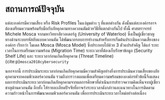 # สถานการณ์ปัจจุบัน

แต่ละองค์กรมีความเสี่ยง หรือ Risk Profiles ในแง่มุมต่าง ๆ ที่แตกต่างกัน ดังนั้นแต่ละองค์กรอาจต้องเตรียมความพร้อมรับมือกับภัยคุกคามทางควอนตัมด้วยวิธีที่แตกต่างกันไป ทั้งนี้ ศาสตราจารย์ Michele Mosca จากมหาวิทยาลัยวอเตอร์ลู (University of Waterloo) ซึ่งเป็นผู้เชี่ยวชาญทางด้านระบบรหัสลับแบบควอนตัม ได้พัฒนากรอบการทำงานสำหรับการเริ่มต้นประเมินความเสี่ยงขององค์กร เรียกว่า โมเดล Mosca (Mosca Model) ซึ่งประกอบไปด้วย 3 ตัวแปรสำคัญ ได้แก่ ระยะเวลาในการเตรียมความพร้อม (Migration Time) ระยะเวลาที่ต้องเก็บรักษาข้อมูล (Security Shelf Life) และ ระยะเวลาก่อนเกิดภัยคุกคาม (Threat Timeline) {cite:p}`mosca2018cybersecurity`

นอกจากนี้ การประเมินระยะเวลาก่อนเกิดภัยคุกคามมีความสำคัญอย่างยิ่งการประเมินความเสี่ยงของภัยคุกคามจากคอมพิวเตอร์ควอนตัม รวมถึงการวางแผนเพื่อเตรียมความพร้อมขององค์กรหัวข้อนี้จึงแสดงผลการประเมินระยะเวลาก่อนเกิดภัยคุกคามจากผลการศึกษาที่ดำเนินการสำรวจความคิดเห็นจากผู้เชี่ยวชาญด้านควอนตัม อีกทั้ง ให้รายละเอียดปัจจัยที่อาจเร่งระยะเวลาดังกล่าวและแนวทางในการติดตามความก้าวหน้าในการพัฒนาคอมพิวเตอร์ควอนตัม เพื่อการประเมินระยะเวลาใหม่อย่างต่อเนื่อง